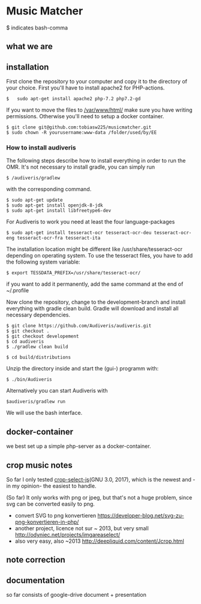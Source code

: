 # Music Matcher
$ indicates bash-comma

## what we are

## installation
First clone the repository to your computer and copy it to the directory of your choice. First you'll have to install apache2 for PHP-actions.

	$ 	sudo apt-get install apache2 php-7.2 php7.2-gd 
	
If you want to move the files to [/var/www/html/]() make sure you have writing permissions. Otherwise you'll need to setup a docker container.
	
	$ git clone git@github.com:tobiasw225/musicmatcher.git
	$ sudo chown -R yourusername:www-data /folder/used/by/EE

### How to install audiveris
The following steps describe how to install everything in order to run the OMR. It's not necessary  to install gradle, you can simply run

	$ /audiveris/gradlew

with the corresponding command.

	$ sudo apt-get update
	$ sudo apt-get install openjdk-8-jdk	
	$ sudo apt-get install libfreetype6-dev
For Audiveris to work you need at least the four language-packages

	$ sudo apt-get install tesseract-ocr tesseract-ocr-deu tesseract-ocr-eng tesseract-ocr-fra tesseract-ita

The installation location might be different like /usr/share/tesseract-ocr depending on operating system. To use the tesseract files, you have to add the following system variable:

	$ export TESSDATA_PREFIX=/usr/share/tesseract-ocr/
	
if you want to add it permanently, add the same command at the end of ~/.profile

Now clone the repository, change to the development-branch and install everything with gradle clean build. Gradle will download and install all necessary  dependencies.

	$ git clone https://github.com/Audiveris/audiveris.git
	$ git checkout .
	$ git checkout developement
	$ cd audiveris
	$ ./gradlew clean build 

	$ cd build/distributions
Unzip the directory inside and start the (gui-) programm with:  

	$ ./bin/Audiveris

Alternatively you can start Audiveris with

	$audiveris/gradlew run 
	
We will use the bash interface.



## docker-container
we best set up a simple php-server as a docker-container.


## crop music notes

So far I only tested [crop-select-js](https://github.com/zara-4/crop-select-js)(GNU 3.0, 2017), which is the newest and - in my opinion- the easiest to handle.



(So far) It only works with png or jpeg, but that's not a huge problem, since svg can be converted easily to png.

- convert SVG to png konvertieren
https://developer-blog.net/svg-zu-png-konvertieren-in-php/
- another project, licence not sur ~ 2013, but very small
http://odyniec.net/projects/imgareaselect/
- also very easy, also ~2013
http://deepliquid.com/content/Jcrop.html


## note correction

## documentation


so far consists of google-drive document + presentation 
